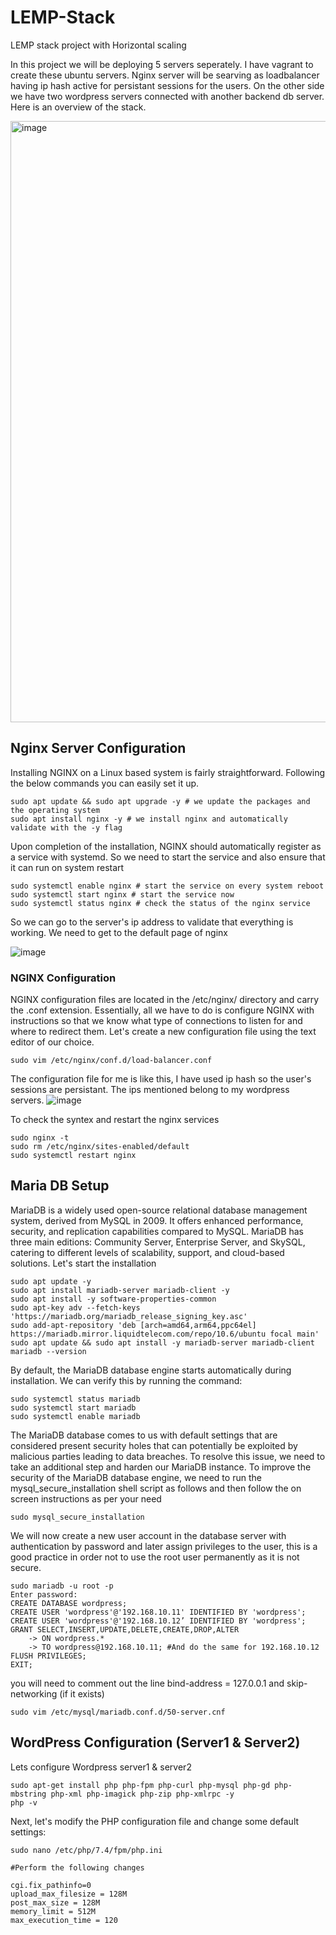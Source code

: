 # LEMP-Stack
LEMP stack project with Horizontal scaling

In this project we will be deploying 5 servers seperately. I have vagrant to create these ubuntu servers. Nginx server will be searving as loadbalancer having ip hash active for persistant sessions for the users. On the other side we have two wordpress servers connected with another backend db server. Here is an overview of the stack.

<img width="962" alt="image" src="https://github.com/Umer-c/LEMP-Stack/assets/73327307/d4fec030-ac7d-44dd-8ea0-23f7a7e1af2f">

## Nginx Server Configuration

Installing NGINX on a Linux based system is fairly straightforward. Following the below commands you can easily set it up.

```
sudo apt update && sudo apt upgrade -y # we update the packages and the operating system
sudo apt install nginx -y # we install nginx and automatically validate with the -y flag
```

Upon completion of the installation, NGINX should automatically register as a service with systemd. So we need to start the service and also ensure that it can run on system restart

```
sudo systemctl enable nginx # start the service on every system reboot
sudo systemctl start nginx # start the service now
sudo systemctl status nginx # check the status of the nginx service
```
So we can go to the server's ip address to validate that everything is working. We need to get to the default page of nginx

![image](https://github.com/Umer-c/LEMP-Stack/assets/73327307/82c6b65d-8686-40ce-b965-d3572fb71b53)

### NGINX Configuration

NGINX configuration files are located in the /etc/nginx/ directory and carry the .conf extension. Essentially, all we have to do is configure NGINX with instructions so that we know what type of connections to listen for and where to redirect them. Let's create a new configuration file using the text editor of our choice.

```
sudo vim /etc/nginx/conf.d/load-balancer.conf
```
The configuration file for me is like this, I have used ip hash so the user's sessions are persistant. The ips mentioned belong to my wordpress servers.
![image](https://github.com/Umer-c/LEMP-Stack/assets/73327307/19227302-d653-406d-8f6a-fa87a21f601f)

To check the syntex and restart the nginx services
```
sudo nginx -t
sudo rm /etc/nginx/sites-enabled/default
sudo systemctl restart nginx
```

## Maria DB Setup

MariaDB is a widely used open-source relational database management system, derived from MySQL in 2009. It offers enhanced performance, security, and replication capabilities compared to MySQL. MariaDB has three main editions: Community Server, Enterprise Server, and SkySQL, catering to different levels of scalability, support, and cloud-based solutions.
Let's start the installation

```
sudo apt update -y
sudo apt install mariadb-server mariadb-client -y
sudo apt install -y software-properties-common
sudo apt-key adv --fetch-keys 'https://mariadb.org/mariadb_release_signing_key.asc'
sudo add-apt-repository 'deb [arch=amd64,arm64,ppc64el] https://mariadb.mirror.liquidtelecom.com/repo/10.6/ubuntu focal main'
sudo apt update && sudo apt install -y mariadb-server mariadb-client
mariadb --version
```

By default, the MariaDB database engine starts automatically during installation. We can verify this by running the command:

```
sudo systemctl status mariadb
sudo systemctl start mariadb
sudo systemctl enable mariadb
```

The MariaDB database comes to us with default settings that are considered present security holes that can potentially be exploited by malicious parties leading to data breaches. To resolve this issue, we need to take an additional step and harden our MariaDB instance. To improve the security of the MariaDB database engine, we need to run the mysql_secure_installation shell script as follows and then follow the on screen instructions as per your need

```
sudo mysql_secure_installation
```
We will now create a new user account in the database server with authentication by password and later assign privileges to the user, this is a good practice in order not to use the root user permanently as it is not secure.

```
sudo mariadb -u root -p
Enter password:
CREATE DATABASE wordpress;
CREATE USER 'wordpress'@'192.168.10.11' IDENTIFIED BY 'wordpress';
CREATE USER 'wordpress'@'192.168.10.12’ IDENTIFIED BY 'wordpress';
GRANT SELECT,INSERT,UPDATE,DELETE,CREATE,DROP,ALTER
    -> ON wordpress.*
    -> TO wordpress@192.168.10.11; #And do the same for 192.168.10.12
FLUSH PRIVILEGES;
EXIT;
```
you will need to comment out the line bind-address = 127.0.0.1 and skip-networking (if it exists)

```
sudo vim /etc/mysql/mariadb.conf.d/50-server.cnf
```

## WordPress Configuration (Server1 & Server2)

Lets configure Wordpress server1 & server2

```
sudo apt-get install php php-fpm php-curl php-mysql php-gd php-mbstring php-xml php-imagick php-zip php-xmlrpc -y
php -v
```
Next, let's modify the PHP configuration file and change some default settings:

```
sudo nano /etc/php/7.4/fpm/php.ini

#Perform the following changes

cgi.fix_pathinfo=0
upload_max_filesize = 128M
post_max_size = 128M
memory_limit = 512M
max_execution_time = 120
```



